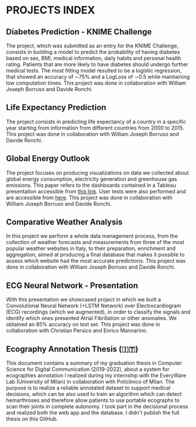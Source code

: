 # PROJECTS INDEX

## Diabetes Prediction - KNIME Challenge
The project, which was submitted as an entry for the KNIME Challenge, consists in building a model to predict the probability of having diabetes based on sex, BMI, medical information, daily habits and personal health rating. Patients that are more likely to have diabetes should undergo further medical tests. The most fitting model resulted to be a logistic regression, that showed an accuracy of ∼75% and a LogLoss of ∼0.5 while maintaining low computation times. This project was done in collaboration with William Joseph Borruso and Davide Ronchi.

## Life Expectancy Prediction
The project consists in predicting life expectancy of a country in a specific year starting from information from different countries from 2000 to 2015. This project was done in collaboration with William Joseph Borruso and Davide Ronchi.

## Global Energy Outlook
The project focuses on producing visualizations on data we collected about global energy consumption, electricity generation and greenhouse gas emissions. This paper refers to the dashboards contained in a Tableau presentation accessible from [this link](https://public.tableau.com/app/profile/davide.ronchi/viz/GlobalEnergyOutlook-Presentazione/Presentazione?publish=yes). User tests were also performed and are accessible from [here](https://public.tableau.com/app/profile/davide.ronchi/viz/GlobalEnergyOutlook-Presentazione/Presentazione?publish=yes). This project was done in collaboration with William Joseph Borruso and Davide Ronchi.

## Comparative Weather Analysis
In this project we perform a whole data management process, from the collection of weather forecasts and measurements from three of the most popular weather websites in Italy, to their preparation, enrichment and aggregation, aimed at producing a final database that makes it possible to assess which website had the most accurate predictions. This project was done in collaboration with William Joseph Borruso and Davide Ronchi.

## ECG Neural Network - Presentation
With this presentation we showcased project in which we built a Convolutional Neural Network (+LSTM Network) over Electrocardiogram (ECG) recordings (which we augmented), in order to classify the signals and identify which ones presented Atrial Fibrillation or other anomalies. We obtained an 85% accuracy on test set. This project was done in collaboration with Christian Persico and Enrico Mannarino.

## Ecography Annotation Thesis (:it:)
This document contains a summary of my graduation thesis in Computer Science for Digital Communication (2019-2022), about a system for ecographies annotation I realized during my internship with the EveryWare Lab (University of Milan) in collaboration with Policlinico of Milan. The purpose is to realize a reliable annotated dataset to support medical decisions, which can be also used to train an algorithm which can detect hemarthroses and therefore allow patients to use portable ecographs to scan their joints in complete autonomy. I took part in the decisional process and realized both the web app and the database. I didn't publish the full thesis on this GitHub.
